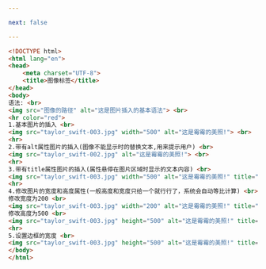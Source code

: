 ```yaml
---

next: false

---
```




<BlogInfo id="166" title="9.图像标签" author="白日梦想猿" pv=0 read_times=0 pre_cost_time="0分41秒" category="html5学习" tag_list="['html5学习']" create_time="2020.07.14 15:13:01" update_time="2020.07.14 15:31:46" />

```html
<!DOCTYPE html>
<html lang="en">
<head>
    <meta charset="UTF-8">
    <title>图像标签</title>
</head>
<body>
语法: <br>
<img src="图像的路径" alt="这是图片插入的基本语法"> <br>
<hr color="red">
1.基本图片的插入 <br>
<img src="taylor_swift-003.jpg" width="500" alt="这是霉霉的美照!"> <br>
<hr>
2.带有alt属性图片的插入(图像不能显示时的替换文本,用来提示用户) <br>
<img src="taylor_swift-002.jpg" alt="这是霉霉的美照!"> <br>
<hr>
3.带有title属性图片的插入(属性悬停在图片区域时显示的文本内容) <br>
<img src="taylor_swift-003.jpg" width="500" alt="这是霉霉的美照!" title="霉霉"> <br>
<hr>
4.修改图片的宽度和高度属性(一般高度和宽度只给一个就行行了，系统会自动等比计算) <br>
修改宽度为200 <br>
<img src="taylor_swift-003.jpg" width="200" alt="这是霉霉的美照!" title="霉霉"> <br>
修改高度为500 <br>
<img src="taylor_swift-003.jpg" height="500" alt="这是霉霉的美照!" title="霉霉"> <br>
<hr>
5.设置边框的宽度 <br>
<img src="taylor_swift-003.jpg" height="500" alt="这是霉霉的美照!" title="霉霉" border="5"> <br>
</body>
</html>
```



<ActionBox />

